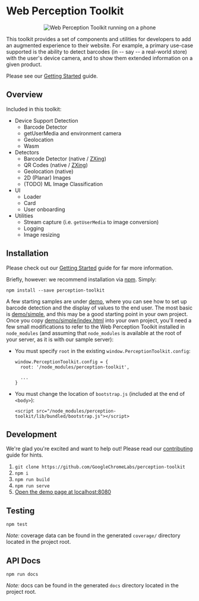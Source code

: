 # Web Perception Toolkit

<p align="center">
<img alt="Web Perception Toolkit running on a phone" src="https://github.com/PolymerLabs/perception-toolkit/raw/master/assets/framed.jpg">
</p>

This toolkit provides a set of components and utilities for developers to add an augmented experience to their website. For example, a primary use-case supported is the ability to detect barcodes (in -- say -- a real-world store) with the user's device camera, and to show them extended information on a given product.

Please see our [Getting Started](https://perceptiontoolkit.dev/getting-started/) guide.

## Overview

Included in this toolkit:

* Device Support Detection
  * Barcode Detector
  * getUserMedia and environment camera
  * Geolocation
  * Wasm
* Detectors
  * Barcode Detector (native / [ZXing](https://github.com/zxing))
  * QR Codes (native / [ZXing](https://github.com/zxing))
  * Geolocation (native)
  * 2D (Planar) Images
  * (TODO) ML Image Classification
* UI
  * Loader
  * Card
  * User onboarding
* Utilities
  * Stream capture (i.e. `getUserMedia` to image conversion)
  * Logging
  * Image resizing

## Installation

Please check out our [Getting Started](https://perceptiontoolkit.dev/getting-started/) guide for far more information.

Briefly, however: we recommend installation via [npm](https://npmjs.com). Simply:

```
npm install --save perception-toolkit
```

A few starting samples are under [demo](https://github.com/GoogleChromeLabs/perception-toolkit/tree/master/demo), where you can see how to set up barcode detection and the display of values to the end user. The most basic is [demo/simple](https://github.com/GoogleChromeLabs/perception-toolkit/tree/master/demo/simple), and this may be a good starting point in your own project. Once you copy [demo/simple/index.html](https://github.com/GoogleChromeLabs/perception-toolkit/blob/master/demo/simple/index.html) into your own project, you'll need a few small modifications to refer to the Web Perception Toolkit installed in `node_modules` (and assuming that `node_modules` is available at the root of your server, as it is with our sample server):

* You must specify `root` in the existing `window.PerceptionToolkit.config`:

  ```
  window.PerceptionToolkit.config = {
    root: '/node_modules/perception-toolkit',
    
    ...
  }
  ```

* You must change the location of `bootstrap.js` (included at the end of
  `<body>`):
  
  ```
  <script src="/node_modules/perception-toolkit/lib/bundled/bootstrap.js"></script>
  ```


## Development

We're glad you're excited and want to help out! Please read our [contributing](CONTRIBUTING.md) guide for hints.

1. `git clone https://github.com/GoogleChromeLabs/perception-toolkit`
1. `npm i`
1. `npm run build`
1. `npm run serve`
1. [Open the demo page at localhost:8080](http://localhost:8080)

## Testing

`npm test`

_Note:_ coverage data can be found in the generated `coverage/` directory located in the project root.

## API Docs

`npm run docs`

_Note:_ docs can be found in the generated `docs` directory located in the project root.
